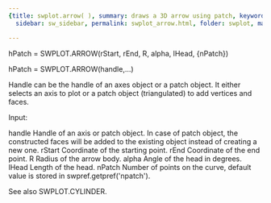 ```yaml
---
{title: swplot.arrow( ), summary: draws a 3D arrow using patch, keywords: sample,
  sidebar: sw_sidebar, permalink: swplot_arrow.html, folder: swplot, mathjax: 'true'}

---
```

 
hPatch = SWPLOT.ARROW(rStart, rEnd, R, alpha, lHead, {nPatch})
 
hPatch = SWPLOT.ARROW(handle,...)
 
Handle can be the handle of an axes object or a patch object. It either
selects an axis to plot or a patch object (triangulated) to add vertices
and faces.
 
Input:
 
handle    Handle of an axis or patch object. In case of patch object, the
          constructed faces will be added to the existing object instead
          of creating a new one.
rStart    Coordinate of the starting point.
rEnd      Coordinate of the end point.
R         Radius of the arrow body.
alpha     Angle of the head in degrees.
lHead     Length of the head.
nPatch    Number of points on the curve, default value is stored in
          swpref.getpref('npatch').
 
See also SWPLOT.CYLINDER.
 

